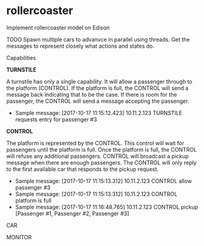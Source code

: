 # rollercoaster
Implement rollercoaster model on Edison

TODO
Spawn multiple cars to advanvce in parallel using threads.
Get the messages to represent closely what actions and states do.



Capabilities

<b>TURNSTILE</b></br>
<p>A turnstile has only a single capability. It will allow a passenger through to the platform (CONTROL). If the platform is full, the CONTROL will send a message back indicating that to be the case. If there is room for the passenger, the CONTROL will send a message accepting the passenger.</p>
<ul>
  <li>Sample message: [2017-10-17 11:15:12.423] 10.11.2.123 TURNSTILE requests entry for passenger #3</li>
</ul>

<b>CONTROL</b></br>
<p>The platform is represented by the CONTROL. This control will wait for passengers until the platform is full. Once the platform is full, the CONTROL will refuse any additional passengers. CONTROL will broadcast a pickup message when there are enough passengers. The CONTROL will only reply to the first available car that responds to the pickup request.</p>
<ul>
  <li>Sample message: [2017-10-17 11:15:13.312] 10.11.2.123 CONTROL allow passenger #3
  <li>Sample message: [2017-10-17 11:15:13.312] 10.11.2.123 CONTROL platform is full
  <li>Sample message: [2017-10-17 11:16:48.765] 10.11.2.123 CONTROL pickup [Passenger #1, Passenger #2, Passenger #3]
</ul>

CAR

MONITOR
